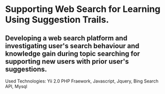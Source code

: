 # Supporting Web Search for Learning Using Suggestion Trails. <br>
## Developing a web search platform and investigating user's search behaviour and knowledge gain during topic searching for supporting new users with prior user's suggestions.
Used Technologies: Yii 2.0 PHP Fraework, Javascript, Jquery, Bing Search API, Mysql
